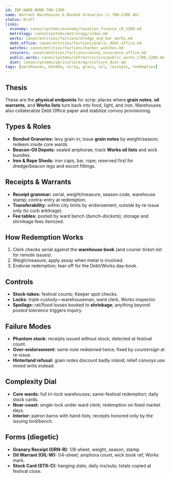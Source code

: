 ```yaml
---
id: INF:WARE-BOND-700-1300
name: Warrant Warehouses & Bonded Granaries (c.700–1300 AO)
status: Draft
links:
  economy: canon/systems/economy/taxation_finance_c0_1200.md
  metrology: canon/systems/metrology/index.md
  works: canon/entities/factions/dredge_and_bar_works.md
  debt_office: canon/entities/factions/public_debt_office.md
  watches: canon/entities/factions/harbor_watches.md
  insurers: canon/entities/factions/convoy_insurance_office.md
  public_works: canon/systems/infrastructure/public_works_c700_1200.md
  diet: canon/systems/agriculture/agriculture_diet.md
tags: [warehouses, bonded, scrip, grain, oil, receipts, redemption]
---
```


## Thesis
These are the **physical endpoints** for scrip: places where **grain notes**, **oil warrants**, and **Works lists** turn back into food, light, and iron. Warehouses also collateralize Debt Office paper and stabilize convoy provisioning.

## Types & Roles
- **Bonded Granaries:** levy grain in; issue **grain notes** by weight/season; redeem inside core wards.
- **Beacon-Oil Depots:** sealed amphorae; track **Works oil lists** and wick bundles.
- **Iron & Rope Sheds:** iron caps, bar, rope; reserved first for dredge/beacon legs and escort fittings.

## Receipts & Warrants
- **Receipt grammar:** serial, weight/measure, season code, warehouse stamp; contra-entry at redemption.
- **Transferability:** within city limits by endorsement; outside by re-issue only (to curb arbitrage).
- **Fee tables:** posted by ward bench (*bench-dockets*); storage and shrinkage fees itemized.

## How Redemption Works
1) Clerk checks serial against the **warehouse book** (and courier *ticket-list* for remote issues).
2) Weigh/measure; apply assay when metal is involved.
3) Endorse redemption; tear-off for the Debt/Works day-book.

## Controls
- **Stock-takes:** festival counts; Keeper spot checks.
- **Locks:** triple custody—warehouseman, ward clerk, Works inspector.
- **Spoilage:** rat/flood losses booked to **shrinkage**; anything beyond *posted tolerance* triggers inquiry.

## Failure Modes
- **Phantom stock:** receipts issued without stock; detected at festival count.
- **Over-endorsement:** same note redeemed twice; fixed by *countersign* at re-issue.
- **Hinterland refusal:** grain notes discount badly inland; relief convoys use mixed writs instead.

## Complexity Dial
- **Core wards:** full tri-lock warehouses; same-festival redemption; daily stock cards.
- **Near-coast:** single-lock under ward clerk; redemption on fixed market days.
- **Interior:** patron barns with hand-lists; receipts honored only by the issuing lord/bench.

## Forms (diegetic)
- **Granary Receipt (GRN-R):** 1/8-sheet; weight, season, stamp.
- **Oil Warrant (OIL-W):** 1/4-sheet; amphora count, wick book ref, Works mark.
- **Stock Card (STK-C):** hanging slate; daily ins/outs; totals copied at festival close.
